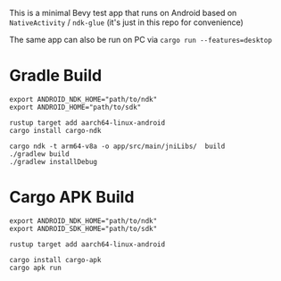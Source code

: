 
This is a minimal Bevy test app that runs on Android based on `NativeActivity` /
`ndk-glue` (it's just in this repo for convenience)

The same app can also be run on PC via `cargo run --features=desktop`

# Gradle Build
```
export ANDROID_NDK_HOME="path/to/ndk"
export ANDROID_HOME="path/to/sdk"

rustup target add aarch64-linux-android
cargo install cargo-ndk

cargo ndk -t arm64-v8a -o app/src/main/jniLibs/  build
./gradlew build
./gradlew installDebug
```

# Cargo APK Build
```
export ANDROID_NDK_HOME="path/to/ndk"
export ANDROID_SDK_HOME="path/to/sdk"

rustup target add aarch64-linux-android

cargo install cargo-apk
cargo apk run
```